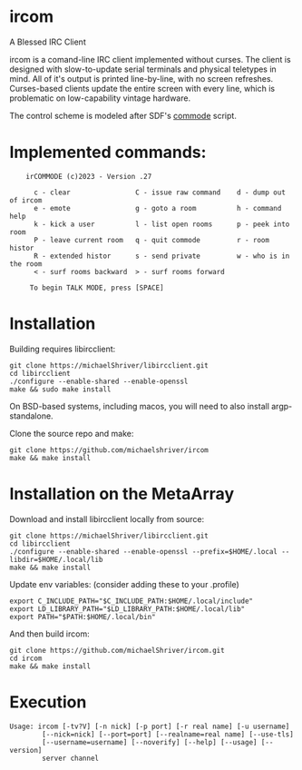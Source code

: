 # ircom

A Blessed IRC Client

ircom is a comand-line IRC client implemented without curses. The client is designed with slow-to-update serial terminals and physical teletypes in mind. All of it's output is printed line-by-line, with no screen refreshes. Curses-based clients update the entire screen with every line, which is problematic on low-capability vintage hardware.

The control scheme is modeled after SDF's [commode](https://sdf.org/?tutorials/comnotirc) script.

# Implemented commands:

        irCOMMODE (c)2023 - Version .27

          c - clear                C - issue raw command    d - dump out of ircom
          e - emote                g - goto a room          h - command help
          k - kick a user          l - list open rooms      p - peek into room
          P - leave current room   q - quit commode         r - room histor
          R - extended histor      s - send private         w - who is in the room
          < - surf rooms backward  > - surf rooms forward
        
         To begin TALK MODE, press [SPACE]

# Installation

Building requires libircclient:

    git clone https://michaelShriver/libircclient.git
    cd libircclient
    ./configure --enable-shared --enable-openssl
    make && sudo make install

On BSD-based systems, including macos, you will need to also install argp-standalone.

Clone the source repo and make:

    git clone https://github.com/michaelshriver/ircom
    make && make install

# Installation on the MetaArray

Download and install libircclient locally from source:

    git clone https://michaelShriver/libircclient.git
    cd libircclient
    ./configure --enable-shared --enable-openssl --prefix=$HOME/.local --libdir=$HOME/.local/lib
    make && make install

Update env variables: (consider adding these to your .profile)

    export C_INCLUDE_PATH="$C_INCLUDE_PATH:$HOME/.local/include"
    export LD_LIBRARY_PATH="$LD_LIBRARY_PATH:$HOME/.local/lib"
    export PATH="$PATH:$HOME/.local/bin"

And then build ircom:

    git clone https://github.com/michaelShriver/ircom.git
    cd ircom
    make && make install

# Execution

    Usage: ircom [-tv?V] [-n nick] [-p port] [-r real name] [-u username]
            [--nick=nick] [--port=port] [--realname=real name] [--use-tls]
            [--username=username] [--noverify] [--help] [--usage] [--version]
            server channel
